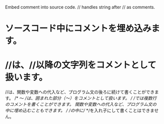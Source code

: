 Embed comment into source code.
// handles string after // as comments.

# ソースコード中にコメントを埋め込みます。
# //は、//以降の文字列をコメントとして扱います。
//は、関数や変数への代入など、プログラム文の後ろに続けて書くことができます。
/* 〜 */は、囲まれた部分（〜）をコメントとして扱います。
/* */では複数行のコメントを書くことができます。
関数や変数への代入など、プログラム文の中に埋め込むこともできます。
/* */の中に/* */を入れ子にして書くことはできません。
